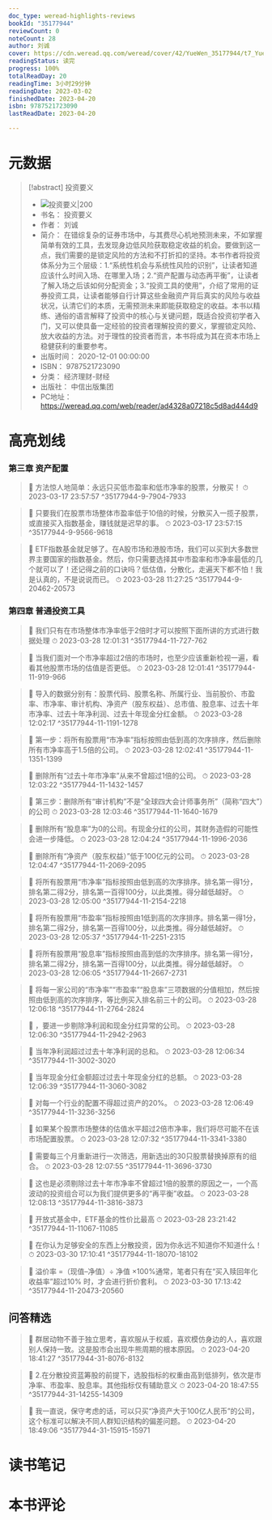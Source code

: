 ```yaml
---
doc_type: weread-highlights-reviews
bookId: "35177944"
reviewCount: 0
noteCount: 28
author: 刘诚
cover: https://cdn.weread.qq.com/weread/cover/42/YueWen_35177944/t7_YueWen_35177944.jpg
readingStatus: 读完
progress: 100%
totalReadDay: 20
readingTime: 3小时29分钟
readingDate: 2023-03-02
finishedDate: 2023-04-20
isbn: 9787521723090
lastReadDate: 2023-04-20

---
```

# 元数据
> [!abstract] 投资要义
> - ![ 投资要义|200](https://cdn.weread.qq.com/weread/cover/42/YueWen_35177944/t7_YueWen_35177944.jpg)
> - 书名： 投资要义
> - 作者： 刘诚
> - 简介： 在错综复杂的证券市场中，与其费尽心机地预测未来，不如掌握简单有效的工具，去发现身边低风险获取稳定收益的机会。要做到这一点，我们需要的是锁定风险的方法和不打折扣的坚持。本书作者将投资体系分为三个层级：1.“系统性机会与系统性风险的识别”，让读者知道应该什么时间入场、在哪里入场；2.“资产配置与动态再平衡”，让读者了解入场之后该如何分配资金；3.“投资工具的使用”，介绍了常用的证券投资工具，让读者能够自行计算这些金融资产背后真实的风险与收益状况，认清它们的本质，无需预测未来即能获取稳定的收益。本书以精练、通俗的语言解释了投资中的核心与关键问题，既适合投资初学者入门，又可以使具备一定经验的投资者理解投资的要义，掌握锁定风险、放大收益的方法。对于理性的投资者而言，本书将成为其在资本市场上稳健获利的重要参考。
> - 出版时间： 2020-12-01 00:00:00
> - ISBN： 9787521723090
> - 分类： 经济理财-财经
> - 出版社： 中信出版集团
> - PC地址：https://weread.qq.com/web/reader/ad4328a07218c5d8ad444d9

# 高亮划线

### 第三章 资产配置

> 📌 方法惊人地简单：永远只买低市盈率和低市净率的股票，分散买！ 
> ⏱ 2023-03-17 23:57:57 ^35177944-9-7904-7933

> 📌 只要我们在股票市场整体市盈率低于10倍的时候，分散买入一揽子股票，或直接买入指数基金，赚钱就是迟早的事。 
> ⏱ 2023-03-17 23:57:15 ^35177944-9-9566-9618

> 📌 ETF指数基金就足够了。在A股市场和港股市场，我们可以买到大多数世界主要国家的指数基金。然后，你只需要选择其中市盈率和市净率最低的几个就可以了！还记得之前的口诀吗？低估值，分散化，走遍天下都不怕！我是认真的，不是说说而已。 
> ⏱ 2023-03-28 11:27:25 ^35177944-9-20462-20573

### 第四章 普通投资工具

> 📌 我们只有在市场整体市净率低于2倍时才可以按照下面所讲的方式进行数据处理 
> ⏱ 2023-03-28 12:01:31 ^35177944-11-727-762

> 📌 当我们面对一个市净率超过2倍的市场时，也至少应该重新检视一遍，看看其他股票市场的估值是否更低。 
> ⏱ 2023-03-28 12:01:41 ^35177944-11-919-966

> 📌 导入的数据分别有：股票代码、股票名称、所属行业、当前股价、市盈率、市净率、审计机构、净资产（股东权益）、总市值、股息率、过去十年市净率、过去十年净利润、过去十年现金分红金额。 
> ⏱ 2023-03-28 12:02:17 ^35177944-11-1191-1278

> 📌 第一步：将所有股票用“市净率”指标按照由低到高的次序排序，然后删除所有市净率高于1.5倍的公司。 
> ⏱ 2023-03-28 12:02:41 ^35177944-11-1351-1399

> 📌 删除所有“过去十年市净率”从来不曾超过1倍的公司。 
> ⏱ 2023-03-28 12:03:22 ^35177944-11-1432-1457

> 📌 第三步：删除所有“审计机构”不是“全球四大会计师事务所”（简称“四大”）的公司 
> ⏱ 2023-03-28 12:03:46 ^35177944-11-1640-1679

> 📌 删除所有“股息率”为0的公司。有现金分红的公司，其财务造假的可能性会进一步降低。 
> ⏱ 2023-03-28 12:04:24 ^35177944-11-1996-2036

> 📌 删除所有“净资产（股东权益）”低于100亿元的公司。 
> ⏱ 2023-03-28 12:04:47 ^35177944-11-2069-2095

> 📌 将所有股票用“市净率”指标按照由低到高的次序排序。排名第一得1分，排名第二得2分，排名第一百得100分，以此类推。得分越低越好。 
> ⏱ 2023-03-28 12:05:00 ^35177944-11-2154-2218

> 📌 将所有股票用“市盈率”指标按照由1低到高的次序排序。排名第一得1分，排名第二得2分，排名第一百得100分，以此类推。得分越低越好。 
> ⏱ 2023-03-28 12:05:37 ^35177944-11-2251-2315

> 📌 将所有股票用“股息率”指标按照由高到低的次序排序。排名第一得1分，排名第二得2分，排名第一百得100分，以此类推。得分越低越好。 
> ⏱ 2023-03-28 12:06:05 ^35177944-11-2667-2731

> 📌 将每一家公司的“市净率”“市盈率”“股息率”三项数据的分值相加，然后按照由低到高的次序排序，等比例买入排名前三十的公司。 
> ⏱ 2023-03-28 12:06:18 ^35177944-11-2764-2824

> 📌 ，要进一步剔除净利润和现金分红异常的公司。 
> ⏱ 2023-03-28 12:06:30 ^35177944-11-2942-2963

> 📌 当年净利润超过过去十年净利润的总和。 
> ⏱ 2023-03-28 12:06:34 ^35177944-11-3002-3020

> 📌 当年现金分红金额超过过去十年现金分红的总额。 
> ⏱ 2023-03-28 12:06:39 ^35177944-11-3060-3082

> 📌 对每一个行业的配置不得超过资产的20%。 
> ⏱ 2023-03-28 12:06:49 ^35177944-11-3236-3256

> 📌 如果某个股票市场整体的估值水平超过2倍市净率，我们将尽可能不在该市场配置股票。 
> ⏱ 2023-03-28 12:07:32 ^35177944-11-3341-3380

> 📌 需要每三个月重新进行一次筛选，用新选出的30只股票替换掉原有的组合。 
> ⏱ 2023-03-28 12:07:55 ^35177944-11-3696-3730

> 📌 这也是必须剔除过去十年市净率不曾超过1倍的股票的原因之一，一个高波动的投资组合可以为我们提供更多的“再平衡”收益。 
> ⏱ 2023-03-28 12:08:13 ^35177944-11-3816-3873

> 📌 开放式基金中，ETF基金的性价比最高 
> ⏱ 2023-03-28 23:21:42 ^35177944-11-11067-11085

> 📌 在你认为足够安全的东西上分散投资，因为你永远不知道你不知道什么！ 
> ⏱ 2023-03-30 17:10:41 ^35177944-11-18070-18102

> 📌 溢价率 =（现值–净值）÷ 净值 ×100%通常，笔者只有在“买入赎回年化收益率”超过10% 时，才会进行折价套利。 
> ⏱ 2023-03-30 17:13:42 ^35177944-11-20473-20560

## 问答精选

> 📌 群居动物不善于独立思考，喜欢服从于权威，喜欢模仿身边的人，喜欢跟别人保持一致。这是股市会出现牛熊周期的根本原因。 
> ⏱ 2023-04-20 18:41:27 ^35177944-31-8076-8132

> 📌 2.在分散投资蓝筹股的前提下，选股指标的权重由高到低排列，依次是市净率、市盈率、股息率。其他指标仅有辅助意义 
> ⏱ 2023-04-20 18:47:55 ^35177944-31-14255-14309

> 📌 我一直说，保守考虑的话，可以只买“净资产大于100亿人民币”的公司，这个标准可以解决不同人群知识结构的偏差问题。 
> ⏱ 2023-04-20 18:49:06 ^35177944-31-15915-15971

# 读书笔记

# 本书评论

